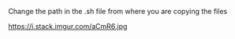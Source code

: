 Change the path in the .sh file from where you are copying the files


https://i.stack.imgur.com/aCmR6.jpg
